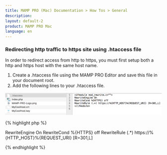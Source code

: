 ```yaml
---
title: MAMP PRO (Mac) Documentation > How Tos > General
description: 
layout: default-2
product: MAMP PRO Mac
language: en
---
```


### Redirecting http traffic to https site using .htaccess file

In order to redirect access from http to https, you must first setup both a http and https host with the same host name.


1. Create a .htaccess file using the MAMP PRO Editor and save this file in your document root.
2. Add the following lines to your .htaccess file.

![MAMP](/en/MAMP-PRO-Mac/How-Tos/General/httpsRedirect.png)

{% highlight php %}

<ifmodule mod_rewrite.c="">  
RewriteEngine On   
RewriteCond %{HTTPS} off    
RewriteRule (.*) https://%{HTTP_HOST}%{REQUEST_URI} [R=301,L]    
</ifmodule>    

{% endhighlight %}





